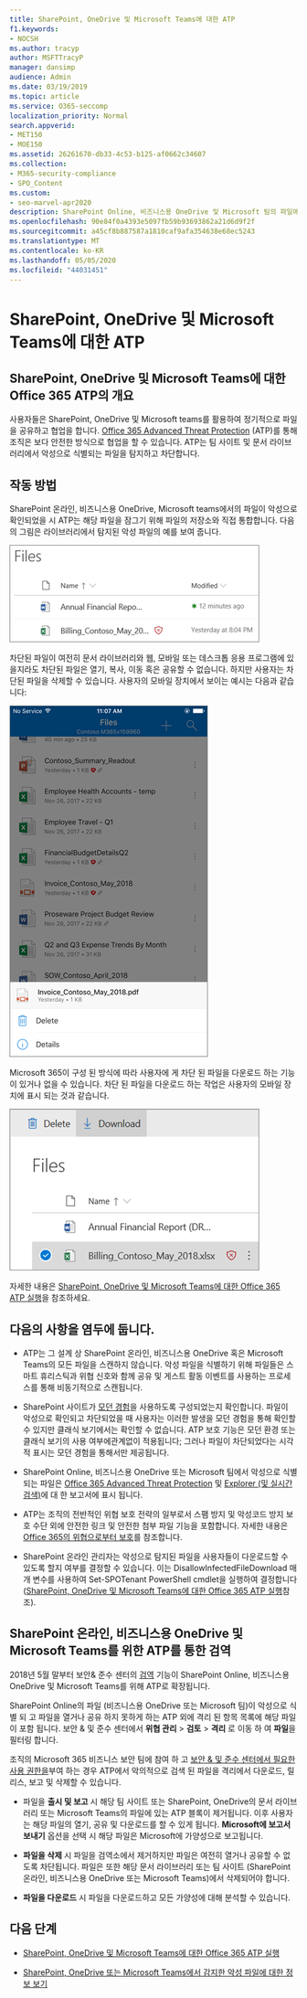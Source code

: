 ```yaml
---
title: SharePoint, OneDrive 및 Microsoft Teams에 대한 ATP
f1.keywords:
- NOCSH
ms.author: tracyp
author: MSFTTracyP
manager: dansimp
audience: Admin
ms.date: 03/19/2019
ms.topic: article
ms.service: O365-seccomp
localization_priority: Normal
search.appverid:
- MET150
- MOE150
ms.assetid: 26261670-db33-4c53-b125-af0662c34607
ms.collection:
- M365-security-compliance
- SPO_Content
ms.custom:
- seo-marvel-apr2020
description: SharePoint Online, 비즈니스용 OneDrive 및 Microsoft 팀의 파일에 대 한 Office 365 Advanced Threat Protection에 대해 알아봅니다.
ms.openlocfilehash: 90e84f0a4393e5097fb59b93693862a21d6d9f2f
ms.sourcegitcommit: a45cf8b887587a1810caf9afa354638e68ec5243
ms.translationtype: MT
ms.contentlocale: ko-KR
ms.lasthandoff: 05/05/2020
ms.locfileid: "44031451"
---
```

# <a name="atp-for-sharepoint-onedrive-and-microsoft-teams"></a>SharePoint, OneDrive 및 Microsoft Teams에 대한 ATP

## <a name="overview-of-office-365-atp-for-sharepoint-onedrive-and-microsoft-teams"></a>SharePoint, OneDrive 및 Microsoft Teams에 대한 Office 365 ATP의 개요

사용자들은 SharePoint, OneDrive 및 Microsoft teams를 활용하여 정기적으로 파일을 공유하고 협업을 합니다. [Office 365 Advanced Threat Protection](office-365-atp.md) (ATP)를 통해 조직은 보다 안전한 방식으로 협업을 할 수 있습니다. ATP는 팀 사이트 및 문서 라이브러리에서 악성으로 식별되는 파일을 탐지하고 차단합니다.

## <a name="how-it-works"></a>작동 방법

SharePoint 온라인, 비즈니스용 OneDrive, Microsoft teams에서의 파일이 악성으로 확인되었을 시 ATP는 해당 파일을 잠그기 위해 파일의 저장소와 직접 통합합니다. 다음의 그림은 라이브러리에서 탐지된 악성 파일의 예를 보여 줍니다.

![악성 파일로 탐지된 한 개의 파일을 포함한 비즈니스용 OneDrive에 있는 파일](../../media/2bba71cc-7ad1-4799-8b9d-d56f923db3a7.png)

차단된 파일이 여전히 문서 라이브러리와 웹, 모바일 또는 데스크톱 응용 프로그램에 있을지라도 차단된 파일은 열기, 복사, 이동 혹은 공유할 수 없습니다. 하지만 사용자는 차단된 파일을 삭제할 수 있습니다. 사용자의 모바일 장치에서 보이는 예시는 다음과 같습니다:

![OneDrive 모바일 앱의 비즈니스용 OneDrive에서 차단된 파일 삭제](../../media/cb1c1705-fd0a-45b8-9a26-c22503011d54.png)

Microsoft 365이 구성 된 방식에 따라 사용자에 게 차단 된 파일을 다운로드 하는 기능이 있거나 없을 수 있습니다. 차단 된 파일을 다운로드 하는 작업은 사용자의 모바일 장치에 표시 되는 것과 같습니다.

![비즈니스용 OneDrive에서 차단된 파일 다운로드](../../media/be288a82-bdd8-4371-93d8-1783db3b61bc.png)

자세한 내용은 [SharePoint, OneDrive 및 Microsoft Teams에 대한 Office 365 ATP 실행](turn-on-atp-for-spo-odb-and-teams.md)을 참조하세요.

## <a name="keep-these-points-in-mind"></a>다음의 사항을 염두에 둡니다.

- ATP는 그 설계 상 SharePoint 온라인, 비즈니스용 OneDrive 혹은 Microsoft Teams의 모든 파일을 스캔하지 않습니다. 악성 파일을 식별하기 위해 파일들은 스마트 휴리스틱과 위협 신호와 함께 공유 및 게스트 활동 이벤트를 사용하는 프로세스를 통해 비동기적으로 스캔됩니다.

- SharePoint 사이트가 [모던 경험](https://docs.microsoft.com/sharepoint/guide-to-sharepoint-modern-experience)을 사용하도록 구성되었는지 확인합니다. 파일이 악성으로 확인되고 차단되었을 때 사용자는 이러한 발생을 모던 경험을 통해 확인할 수 있지만 클래식 보기에서는 확인할 수 없습니다. ATP 보호 기능은 모던 환경 또는 클래식 보기의 사용 여부에관계없이 적용됩니다; 그러나 파일이 차단되었다는 시각적 표시는 모던 경험을 통해서만 제공됩니다.

- SharePoint Online, 비즈니스용 OneDrive 또는 Microsoft 팀에서 악성으로 식별 되는 파일은 [Office 365 Advanced Threat Protection](view-reports-for-atp.md) 및 [Explorer (및 실시간 검색)](threat-explorer.md)에 대 한 보고서에 표시 됩니다.

- ATP는 조직의 전반적인 위협 보호 전략의 일부로서 스팸 방지 및 악성코드 방지 보호 수단 외에 안전한 링크 및 안전한 첨부 파일 기능을 포함합니다. 자세한 내용은 [Office 365의 위협으로부터 보호](protect-against-threats.md)를 참조합니다.

- SharePoint 온라인 관리자는 악성으로 탐지된 파일을 사용자들이 다운로드할 수 있도록 할지 여부를 결정할 수 있습니다. 이는  DisallowInfectedFileDownload 매개 변수를 사용하여 Set-SPOTenant PowerShell cmdlet을 실행하여 결정합니다 ([SharePoint, OneDrive 및 Microsoft Teams에 대한 Office 365 ATP 실행](turn-on-atp-for-spo-odb-and-teams.md)참조).

## <a name="quarantine-in-atp-for-sharepoint-online-onedrive-for-business-and-microsoft-teams"></a>SharePoint 온라인, 비즈니스용 OneDrive 및 Microsoft Teams를 위한 ATP를 통한 검역

 2018년 5월 말부터 보안&amp; 준수 센터의 [검역](quarantine-email-messages.md) 기능이 SharePoint Online, 비즈니스용 OneDrive 및 Microsoft Teams를 위해 ATP로 확장됩니다.

SharePoint Online의 파일 (비즈니스용 OneDrive 또는 Microsoft 팀)이 악성으로 식별 되 고 파일을 열거나 공유 하지 못하게 하는 ATP 외에 격리 된 항목 목록에 해당 파일이 포함 됩니다. 보안 &amp; 및 준수 센터에서 **위협 관리** \> **검토** \> **격리** 로 이동 하 여 **파일**을 필터링 합니다.

조직의 Microsoft 365 비즈니스 보안 팀에 참여 하 고 [보안 &amp; 및 준수 센터에서 필요한 사용 권한을](permissions-in-the-security-and-compliance-center.md)부여 하는 경우 ATP에서 악의적으로 검색 된 파일을 격리에서 다운로드, 릴리스, 보고 및 삭제할 수 있습니다.

- 파일을 **출시 및 보고** 시 해당 팀 사이트 또는 SharePoint, OneDrive의 문서 라이브러리 또는 Microsoft Teams의 파일에 있는 ATP 블록이 제거됩니다. 이후 사용자는 해당 파일의 열기, 공유 및 다운로드를 할 수 있게 됩니다. **Microsoft에 보고서 보내기** 옵션을 선택 시 해당 파일은 Microsoft에 가양성으로 보고됩니다.

- **파일을 삭제** 시 파일을 검역소에서 제거하지만 파일은 여전히 열거나 공유할 수 없도록 차단됩니다. 파일은 또한 해당 문서 라이브러리 또는 팀 사이트 (SharePoint 온라인, 비즈니스용 OneDrive 또는 Microsoft Teams)에서 삭제되어야 합니다.

- **파일을 다운로드** 시 파일을 다운로드하고 모든 가양성에 대해 분석할 수 있습니다.

## <a name="next-steps"></a>다음 단계

 - [SharePoint, OneDrive 및 Microsoft Teams에 대한 Office 365 ATP 실행](turn-on-atp-for-spo-odb-and-teams.md)

 - [SharePoint, OneDrive 또는 Microsoft Teams에서 감지한 악성 파일에 대한 정보 보기](malicious-files-detected-in-spo-odb-or-teams.md)

